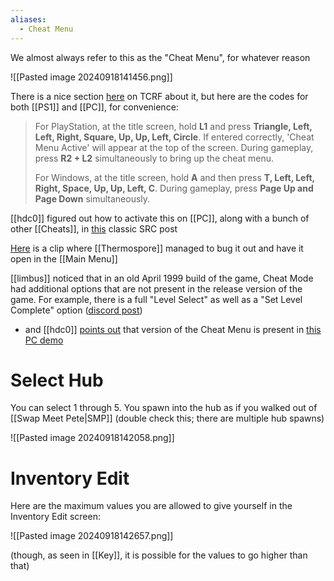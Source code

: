 ```yaml
---
aliases:
  - Cheat Menu
---
```

We almost always refer to this as the "Cheat Menu", for whatever reason

![[Pasted image 20240918141456.png]]

There is a nice section [here](https://tcrf.net/Croc_2_(Windows,_PlayStation)#Cheat_Mode) on TCRF about it, but here are the codes for both [[PS1]] and [[PC]], for convenience:

> For PlayStation, at the title screen, hold **L1** and press **Triangle, Left, Left, Right, Square, Up, Up, Left, Circle**. If entered correctly, 'Cheat Menu Active' will appear at the top of the screen. During gameplay, press **R2 + L2** simultaneously to bring up the cheat menu.
> 
> For Windows, at the title screen, hold **A** and then press **T, Left, Left, Right, Space, Up, Up, Left, C**. During gameplay, press **Page Up and Page Down** simultaneously.

[[hdc0]] figured out how to activate this on [[PC]], along with a bunch of other [[Cheats]], in [this](https://www.speedrun.com/croc_2/forums/l2qjp) classic SRC post

[Here](https://www.youtube.com/watch?v=E0B_O-F742E) is a clip where [[Thermospore]] managed to bug it out and have it open in the [[Main Menu]]

[[limbus]] noticed that in an old April 1999 build of the game, Cheat Mode had additional options that are not present in the release version of the game. For example, there is a full "Level Select" as well as a "Set Level Complete" option ([discord post](https://discord.com/channels/313375426112389123/408694062862958592/1285548575350325309))
- and [[hdc0]] [points out](https://discord.com/channels/313375426112389123/408694062862958592/1286181586127294514) that version of the Cheat Menu is present in [this PC demo](https://tcrf.net/Proto:Croc_2_(Windows,_PlayStation)/PC_Demo#Cheats)
# Select Hub
You can select 1 through 5. You spawn into the hub as if you walked out of [[Swap Meet Pete|SMP]] (double check this; there are multiple hub spawns)

![[Pasted image 20240918142058.png]]
# Inventory Edit
Here are the maximum values you are allowed to give yourself in the Inventory Edit screen:

![[Pasted image 20240918142657.png]]

(though, as seen in [[Key]], it is possible for the values to go higher than that)